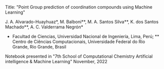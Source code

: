 Title: "Point Group prediction of coordination compounds using Machine Learning"

J. A. Alvarado-Huayhuaz*, M. Balboni**, M. A. Santos Silva**, K. dos Santos Machado**, A. C. Valderrama Negrón*

* Facultad de Ciencias, Universidad Nacional de Ingeniería, Lima, Perú;
** Centro de Ciências Computacionais, Universidade Federal do Rio Grande, Rio Grande, Brasil

Notebook presented in "7th School of Computational Chemistry Artificial intelligence & Machine Learning"
November, 2022
